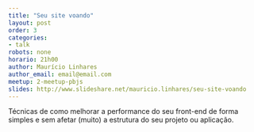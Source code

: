```yaml
---
title: "Seu site voando"
layout: post
order: 3
categories:
- talk
robots: none
horario: 21h00
author: Maurício Linhares
author_email: email@email.com
meetup: 2-meetup-pbjs
slides: http://www.slideshare.net/mauricio.linhares/seu-site-voando
---
```


Técnicas de como melhorar a performance do seu front-end de forma simples e sem afetar (muito) a estrutura do seu projeto ou aplicação.